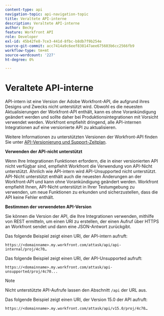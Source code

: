 ```yaml
---
content-type: api
navigation-topic: api-navigation-topic
title: Veraltete API-interne
description: Veraltete API-interne
author: Becky
feature: Workfront API
role: Developer
exl-id: 45b42fe8-7ce3-441d-8fbc-b8db7f9b254e
source-git-commit: acc7414a9c6eef838147aee675603b6cc2566fb9
workflow-type: tm+mt
source-wordcount: '227'
ht-degree: 0%

---
```


# Veraltete API-interne

API-intern ist eine Version der Adobe Workfront-API, die aufgrund ihres Designs und Zwecks nicht unterstützt wird. Obwohl es die neuesten Aktualisierungen der Workfront-API enthält, kann es ohne Vorankündigung geändert werden und sollte daher bei Produktionsintegrationen mit Vorsicht verwendet werden. Workfront empfiehlt dringend, alle API-internen Integrationen auf eine versionierte API zu aktualisieren.

Weitere Informationen zu unterstützten Versionen der Workfront-API finden Sie unter [API-Versionierung und Support-Zeitplan](../../wf-api/api/api-version-support-schedule.md).

**Verwenden der API-nicht unterstützt**

Wenn Ihre Integrationen Funktionen erfordern, die in einer versionierten API nicht verfügbar sind, empfiehlt Workfront die Verwendung von API-Nicht unterstützt. Ähnlich wie API-intern wird API-Unsupported nicht unterstützt. API-Nicht unterstützt enthält auch die neuesten Änderungen an der Workfront-API und kann ohne Vorankündigung geändert werden. Workfront empfiehlt Ihnen, API-Nicht unterstützt in Ihrer Testumgebung zu verwenden, um neue Funktionen zu erkunden und sicherzustellen, dass die API keine Fehler enthält.

**Bestimmen der verwendeten API-Version**

Sie können die Version der API, die Ihre Integrationen verwenden, mithilfe von REST ermitteln, um einen URI zu erstellen, der einen Aufruf über HTTPS an Workfront sendet und dann eine JSON-Antwort zurückgibt.

Das folgende Beispiel zeigt einen URI, der API-intern aufruft:

```
https://<domainname>.my.workfront.com/attask/api/api-internal/proj/4c70…
```

Das folgende Beispiel zeigt einen URI, der API-Unsupported aufruft:

```
https://<domainname>.my.workfront.com/attask/api-unsupported/proj/4c70...
```

>[!NOTE]
>
>Nicht unterstützte API-Aufrufe lassen den Abschnitt `/api` der URL aus.

Das folgende Beispiel zeigt einen URI, der Version 15.0 der API aufruft:

```
https://<domainname>.my.workfront.com/attask/api/v15.0/proj/4c70…
```
